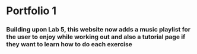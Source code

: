 <h1>Portfolio 1</h1>
 <h3>Building upon Lab 5, this website now adds a music playlist for the user to enjoy while working out and also a tutorial page if they want to learn how to do each exercise</h3>
 
 
